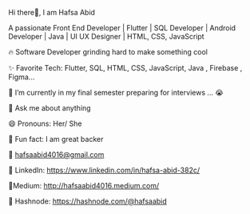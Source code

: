 Hi there👋, I am Hafsa Abid

A passionate Front End Developer |  Flutter  | SQL Developer | Android Developer | Java | UI UX Designer | HTML, CSS, JavaScript

🔥 Software Developer grinding hard to make something cool

✨ Favorite Tech: Flutter,  SQL, HTML, CSS, JavaScript, Java , Firebase , Figma...

🔭 I’m currently in my final semester preparing for interviews ... 😭

💬 Ask me about anything

😄 Pronouns: Her/ She

🤔 Fun fact: I am great backer

📧 hafsaabid4016@gmail.com

💼 LinkedIn: https://www.linkedin.com/in/hafsa-abid-382c/

📓Medium: http://hafsaabid4016.medium.com/

💼 Hashnode: https://hashnode.com/@hafsaabid
